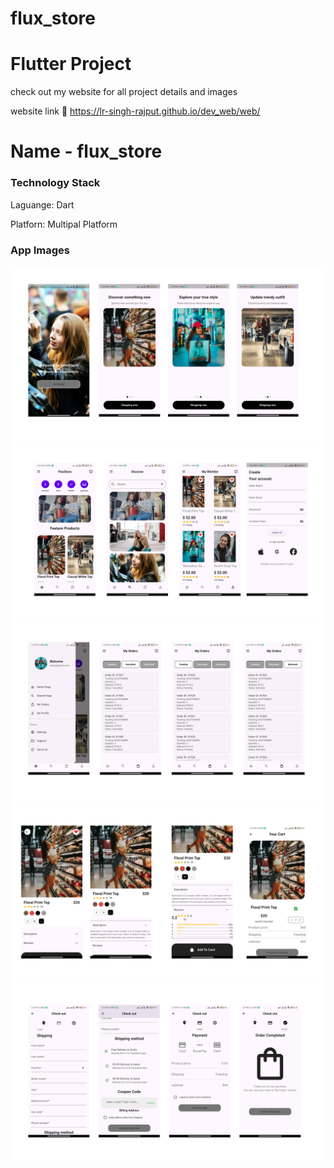 # flux_store

# Flutter Project

check out my website for all project details and images 

website link 🔗 https://lr-singh-rajput.github.io/dev_web/web/

<h1>Name - flux_store </h1>



<h3>Technology Stack</h3>
<p>Laguange: Dart</p>
<p>Platforn: Multipal Platform</p>



### App Images

<img src="https://github.com/lr-singh-rajput/Flax_Store_App/blob/my-new-branch/Untitled design.png" alt="Sample Image">


<img src="https://github.com/lr-singh-rajput/Flax_Store_App/blob/my-new-branch/Untitled design (1).png" alt="Sample Image">

<img src="https://github.com/lr-singh-rajput/Flax_Store_App/blob/my-new-branch/Untitled design (2).png" alt="Sample Image">



<img src="https://github.com/lr-singh-rajput/Flax_Store_App/blob/my-new-branch/Untitled design (3).png" alt="Sample Image">


<img src="https://github.com/lr-singh-rajput/Flax_Store_App/blob/my-new-branch/Untitled design (4).png" alt="Sample Image">
